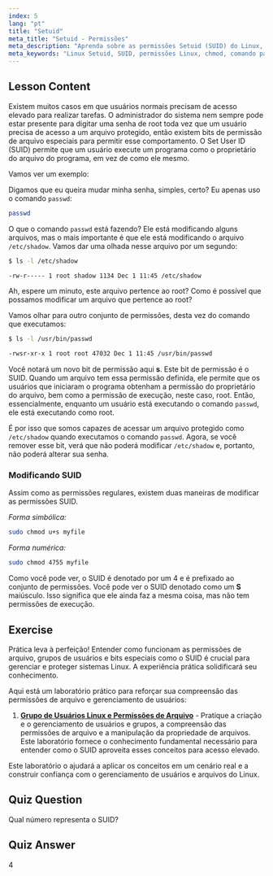 ```yaml
---
index: 5
lang: "pt"
title: "Setuid"
meta_title: "Setuid - Permissões"
meta_description: "Aprenda sobre as permissões Setuid (SUID) do Linux, como elas funcionam e como modificá-las. Entenda o SUID para acesso seguro a arquivos no Linux."
meta_keywords: "Linux Setuid, SUID, permissões Linux, chmod, comando passwd, segurança Linux, Linux para iniciantes, tutorial Linux"
---
```


## Lesson Content

Existem muitos casos em que usuários normais precisam de acesso elevado para realizar tarefas. O administrador do sistema nem sempre pode estar presente para digitar uma senha de root toda vez que um usuário precisa de acesso a um arquivo protegido, então existem bits de permissão de arquivo especiais para permitir esse comportamento. O Set User ID (SUID) permite que um usuário execute um programa como o proprietário do arquivo do programa, em vez de como ele mesmo.

Vamos ver um exemplo:

Digamos que eu queira mudar minha senha, simples, certo? Eu apenas uso o comando `passwd`:

```bash
passwd
```

O que o comando `passwd` está fazendo? Ele está modificando alguns arquivos, mas o mais importante é que ele está modificando o arquivo `/etc/shadow`. Vamos dar uma olhada nesse arquivo por um segundo:

```bash
$ ls -l /etc/shadow

-rw-r----- 1 root shadow 1134 Dec 1 11:45 /etc/shadow
```

Ah, espere um minuto, este arquivo pertence ao root? Como é possível que possamos modificar um arquivo que pertence ao root?

Vamos olhar para outro conjunto de permissões, desta vez do comando que executamos:

```bash
$ ls -l /usr/bin/passwd

-rwsr-xr-x 1 root root 47032 Dec 1 11:45 /usr/bin/passwd
```

Você notará um novo bit de permissão aqui **s**. Este bit de permissão é o SUID. Quando um arquivo tem essa permissão definida, ele permite que os usuários que iniciaram o programa obtenham a permissão do proprietário do arquivo, bem como a permissão de execução, neste caso, root. Então, essencialmente, enquanto um usuário está executando o comando `passwd`, ele está executando como root.

É por isso que somos capazes de acessar um arquivo protegido como `/etc/shadow` quando executamos o comando `passwd`. Agora, se você remover esse bit, verá que não poderá modificar `/etc/shadow` e, portanto, não poderá alterar sua senha.

### Modificando SUID

Assim como as permissões regulares, existem duas maneiras de modificar as permissões SUID.

_Forma simbólica:_

```bash
sudo chmod u+s myfile
```

_Forma numérica:_

```bash
sudo chmod 4755 myfile
```

Como você pode ver, o SUID é denotado por um 4 e é prefixado ao conjunto de permissões. Você pode ver o SUID denotado como um **S** maiúsculo. Isso significa que ele ainda faz a mesma coisa, mas não tem permissões de execução.

## Exercise

Prática leva à perfeição! Entender como funcionam as permissões de arquivo, grupos de usuários e bits especiais como o SUID é crucial para gerenciar e proteger sistemas Linux. A experiência prática solidificará seu conhecimento.

Aqui está um laboratório prático para reforçar sua compreensão das permissões de arquivo e gerenciamento de usuários:

1. **[Grupo de Usuários Linux e Permissões de Arquivo](https://labex.io/pt/labs/linux-linux-user-group-and-file-permissions-18002)** - Pratique a criação e o gerenciamento de usuários e grupos, a compreensão das permissões de arquivo e a manipulação da propriedade de arquivos. Este laboratório fornece o conhecimento fundamental necessário para entender como o SUID aproveita esses conceitos para acesso elevado.

Este laboratório o ajudará a aplicar os conceitos em um cenário real e a construir confiança com o gerenciamento de usuários e arquivos do Linux.

## Quiz Question

Qual número representa o SUID?

## Quiz Answer

4

